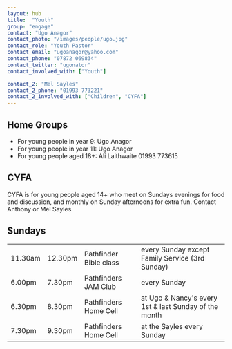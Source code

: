 ```yaml
---
layout: hub
title:  "Youth"
group: "engage"
contact: "Ugo Anagor"
contact_photo: "/images/people/ugo.jpg"
contact_role: "Youth Pastor"
contact_email: "ugoanagor@yahoo.com"
contact_phone: "07872 069834"
contact_twitter: "ugonator"
contact_involved_with: ["Youth"]

contact_2: "Mel Sayles"
contact_2_phone: "01993 773221"
contact_2_involved_with: ["Children", "CYFA"]
---
```


## Home Groups

* For young people in year 9: Ugo Anagor
* For young people in year 11: Ugo Anagor
* For young people aged 18+: Ali Laithwaite 01993 773615

## CYFA
CYFA is for young people aged 14+ who meet on Sundays evenings for food and discussion, and monthly on Sunday afternoons for extra fun. Contact Anthony or Mel Sayles.

## Sundays
|         |         |         |         |
|---------|---------|---------|---------|
| 11.30am | 12.30pm | Pathfinder Bible class  | every Sunday except Family Service (3rd Sunday) |
| 6.00pm  | 7.30pm  | Pathfinders JAM Club  | every Sunday |
| 6.30pm  | 8.30pm  | Pathfinders Home Cell | at Ugo & Nancy's every 1st & last Sunday of the month |
| 7.30pm  | 9.30pm  | Pathfinders Home Cell | at the Sayles every Sunday |
